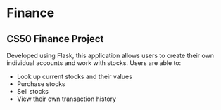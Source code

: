 # Finance
## CS50 Finance Project
Developed using Flask, this application allows users to create their own individual accounts and work with stocks. Users are able to:
* Look up current stocks and their values
* Purchase stocks 
* Sell stocks
* View their own transaction history
